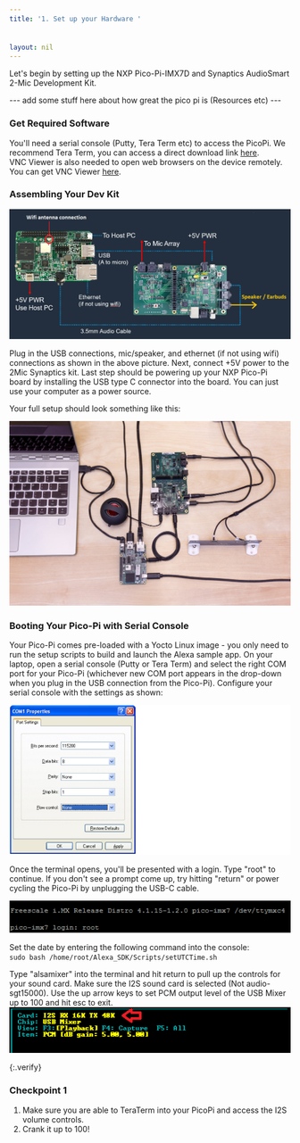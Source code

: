 ```yaml
---
title: '1. Set up your Hardware '


layout: nil
---
```



Let's begin by setting up the NXP Pico-Pi-IMX7D and Synaptics AudioSmart 2-Mic Development Kit. 

--- add some stuff here about how great the pico pi is (Resources etc) ---


### Get Required Software

You'll need a serial console (Putty, Tera Term etc) to access the PicoPi.  We recommend Tera Term, you can access a direct download link [here](https://osdn.net/dl/ttssh2/teraterm-4.97.exe).  
VNC Viewer is also needed to open web browsers on the device remotely.  You can get VNC Viewer [here](https://www.realvnc.com/en/connect/download/viewer/).


### Assembling Your Dev Kit

![BlockDiagram](/assets/SetupBlock.PNG)

Plug in the USB connections, mic/speaker, and ethernet (if not using wifi) connections as shown in the above picture.  Next, connect +5V power to the 2Mic Synaptics kit.
Last step should be powering up your NXP Pico-Pi board by installing the USB type C connector into the board.  You can just use your computer as a power source. 

Your full setup should look something like this:

![FullSetup](/assets/FullSetup.jpg)



### Booting Your Pico-Pi with Serial Console

Your Pico-Pi comes pre-loaded with a Yocto Linux image - you only need to run the setup scripts to build and launch the Alexa sample app.  On your laptop, open a serial console (Putty or Tera Term) and select the right COM port for your Pico-Pi (whichever new COM port appears in the drop-down when you plug in the USB connection from the Pico-Pi).  Configure your serial console with the settings as shown:

![ConsoleConfig](/assets/ConsoleConfig.PNG)

Once the terminal opens, you'll be presented with a login.  Type "root" to continue.  If you don't see a prompt come up, try hitting "return" or power cycling the Pico-Pi by unplugging the USB-C cable.

![Root](/assets/Root.PNG)

Set the date by entering the following command into the console:  
`sudo bash /home/root/Alexa_SDK/Scripts/setUTCTime.sh` 

Type "alsamixer" into the terminal and hit return to pull up the controls for your sound card.  Make sure the I2S sound card is selected (Not audio-sgt15000). Use the up arrow keys to set PCM output level of the USB Mixer up to 100 and hit esc to exit.
![AlsaMixer](/assets/mixerv3.PNG)


{:.verify}
### Checkpoint 1
1. Make sure you are able to TeraTerm into your PicoPi and access the I2S volume controls.
2. Crank it up to 100!

